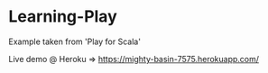 Learning-Play
=============

Example taken from 'Play for Scala'

Live demo @ Heroku => https://mighty-basin-7575.herokuapp.com/
